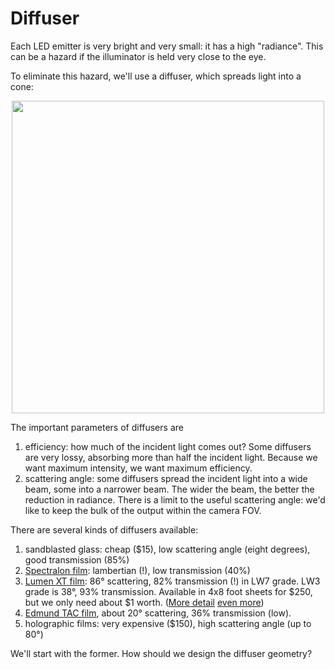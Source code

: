# Diffuser

Each LED emitter is very bright and very small: it has a high "radiance".  This can be a hazard if the illuminator is held very close to the eye.

To eliminate this hazard, we'll use a diffuser, which spreads light into a cone:

<p align=center>
  <img src="https://docs.google.com/drawings/d/e/2PACX-1vRzMv7DFHx8q7GT_LPcLccZZjwsd5Ez-po3DOq37rKZu5QbQm-8mGMsIHn2A6SYdF9ee5vnxvJZgzP2/pub?w=500" width=500>
</p>

The important parameters of diffusers are

1. efficiency: how much of the incident light comes out?  Some diffusers are very lossy, absorbing more than half the incident light.
Because we want maximum intensity, we want maximum efficiency.
2. scattering angle: some diffusers spread the incident light into a wide beam, some into a narrower beam.  The wider the beam,
the better the reduction in radiance.  There is a limit to the useful scattering angle: we'd like to keep the bulk of the output within
the camera FOV.

There are several kinds of diffusers available:

1. sandblasted glass: cheap ($15), low scattering angle (eight degrees), good transmission (85%)
3. [Spectralon film](https://sphereoptics.de/en/product/zenith-polymer-diffusers/): lambertian (!), low transmission (40%)
4. [Lumen XT film](https://www.modernplastics.com/wp-content/uploads/2015/05/PDS112_Lumen.pdf): 86&deg; scattering, 82% transmission (!) in LW7 grade.  LW3 grade is 38&deg;, 93% transmission.  Available in 4x8 foot sheets for $250, but we only need about $1 worth.  ([More detail](https://www.curbellplastics.com/Research-Solutions/Technical-Resources/Technical-Resources/Plastic-Diffuser-Solutions-for-LED-Lighting)
[even more](https://plaskolite.com/docs/default-source/tuffak-assets/product-data-sheets/pds112_lumen.pdf))
6. [Edmund TAC film](https://www.edmundoptics.com/p/200-x-200mm-Light-Diffusing-Film/47383), about 20&deg; scattering, 36% transmission (low).
7. holographic films: very expensive ($150), high scattering angle (up to 80&deg;)

We'll start with the former.  How should we design the diffuser geometry?

